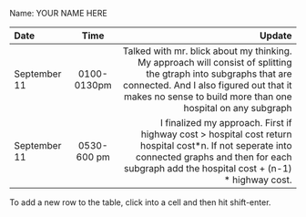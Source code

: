 Name: YOUR NAME HERE

| Date         |    Time     |                                                                                                                                                                                                                      Update |
|:-------------|:-----------:|----------------------------------------------------------------------------------------------------------------------------------------------------------------------------------------------------------------------------:|
| September 11 | 0100-0130pm | Talked with mr. blick about  my thinking. My approach will consist of splitting the gtraph into subgraphs that are connected. And I also figured out that it makes no sense to build more than one hospital on any subgraph |
| September 11 | 0530-600 pm |                       I finalized my approach. First if highway cost > hospital cost return hospital cost*n. If not seperate into connected graphs and then for each subgraph add the hospital cost + (n-1) * highway cost. |


To add a new row to the table, click into a cell and then hit shift-enter.